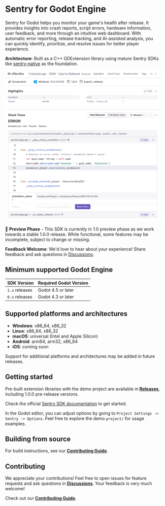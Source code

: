 # Sentry for Godot Engine

Sentry for Godot helps you monitor your game's health after release. It provides insights into crash reports, script errors, hardware information, user feedback, and more through an intuitive web dashboard. With automatic error reporting, release tracking, and AI-assisted analysis, you can quickly identify, prioritize, and resolve issues for better player experience.

**Architecture**: Built as a C++ GDExtension library using mature Sentry SDKs like [sentry-native](https://github.com/getsentry/sentry-native) as the foundation.

![issue-example](./.github/issue_example.png)

🚧 **Preview Phase** - This SDK is currently in 1.0 preview phase as we work towards a stable 1.0.0 release. While functional, some features may be incomplete, subject to change or missing.<br>

**Feedback Welcome**: We'd love to hear about your experience! Share feedback and ask questions in [Discussions](https://github.com/getsentry/sentry-godot/discussions).


## Minimum supported Godot Engine

| SDK Version    | Required Godot Version |
|----------------|------------------------|
| `1.x` releases | Godot 4.5 or later     |
| `0.x` releases | Godot 4.3 or later     |

## Supported platforms and architectures

- **Windows**: x86_64, x86_32
- **Linux**: x86_64, x86_32
- **macOS**: universal (Intel and Apple Silicon)
- **Android**: arm64, arm32, x86_64
- **iOS**: coming soon

Support for additional platforms and architectures may be added in future releases.

## Getting started

Pre-built extension libraries with the demo project are available in [**Releases**](https://github.com/getsentry/sentry-godot/releases), including 1.0.0 pre-release versions.

Check the official [Sentry SDK documentation](https://docs.sentry.io/platforms/godot/) to get started.

In the Godot editor, you can adjust options by going to `Project Settings -> Sentry -> Options`. Feel free to explore the demo `project/` for usage examples.

## Building from source

For build instructions, see our [**Contributing Guide**](https://github.com/getsentry/sentry-godot/blob/master/CONTRIBUTING.md#building-sdk).

## Contributing

We appreciate your contributions! Feel free to open issues for feature requests and ask questions in [**Discussions**](https://github.com/getsentry/sentry-godot/discussions). Your feedback is very much welcome!

Check out our [**Contributing Guide**](https://github.com/getsentry/sentry-godot/blob/master/CONTRIBUTING.md).
